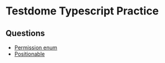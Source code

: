 # Testdome Typescript Practice

## Questions

-   [Permission enum](src/PermissionEnum/README.MD)
-   [Positionable](src/Positionable/README.MD)
